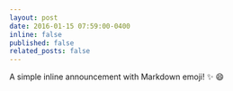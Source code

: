 ```yaml
---
layout: post
date: 2016-01-15 07:59:00-0400
inline: false
published: false
related_posts: false
---
```


A simple inline announcement with Markdown emoji! :sparkles: :smile:
